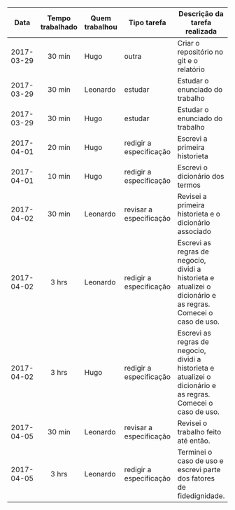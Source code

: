 | Data       | Tempo trabalhado | Quem trabalhou | Tipo tarefa             | Descrição da tarefa realizada            |
|------------|:----------------:|----------------|-------------------------|------------------------------------------|
| 2017-03-29 | 30 min           | Hugo           | outra                   | Criar o repositório no git e o relatório |
| 2017-03-29 | 30 min           | Leonardo       | estudar                 | Estudar o enunciado do trabalho          |
| 2017-03-29 | 30 min           | Hugo           | estudar                 | Estudar o enunciado do trabalho          |
| 2017-04-01 | 20 min           | Hugo           | redigir a especificação | Escrevi a primeira historieta            |
| 2017-04-01 | 10 min           | Hugo           | redigir a especificação | Escrevi o dicionário dos termos          |
| 2017-04-02 | 30 min           | Leonardo       | revisar a especificação | Revisei a primeira historieta e o dicionário associado          |
| 2017-04-02 | 3 hrs            | Leonardo       | redigir a especificação | Escrevi as regras de negocio, dividi a historieta e atualizei o dicionário e as regras. Comecei o caso de uso.|
| 2017-04-02 | 3 hrs            | Hugo           | redigir a especificação | Escrevi as regras de negocio, dividi a historieta e atualizei o dicionário e as regras. Comecei o caso de uso.|
| 2017-04-05 | 30 min           | Leonardo       | revisar a especificação | Revisei o trabalho feito até então.  |
| 2017-04-05 | 3 hrs            | Leonardo       | redigir a especificação | Terminei o caso de uso e escrevi parte dos fatores de fidedignidade.  |
